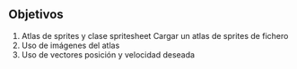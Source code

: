 ## Objetivos

1. Atlas de sprites y clase spritesheet Cargar un atlas de sprites de fichero
2. Uso de imágenes del atlas 
3. Uso de vectores posición y velocidad deseada

